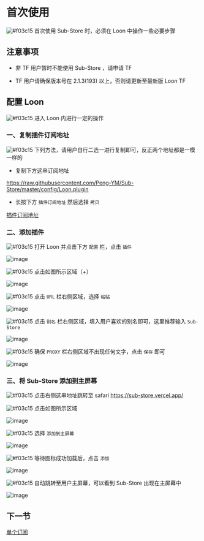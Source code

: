 # 首次使用

![#f03c15](https://placehold.it/15/f03c15/000000?text=+) 首次使用 Sub-Store 时，必须在 Loon 中操作一些必要步骤

## 注意事项

- 非 TF 用户暂时不能使用 Sub-Store ，请申请 TF

- TF 用户请确保版本号在 2.1.3(193) 以上，否则请更新至最新版 Loon TF

## 配置 Loon

![#f03c15](https://placehold.it/15/f03c15/000000?text=+) 进入 Loon 内进行一定的操作

### 一、复制插件订阅地址

![#f03c15](https://placehold.it/15/f03c15/000000?text=+) 下列方法，请用户自行二选一进行复制即可，反正两个地址都是一模一样的

- 复制下方这串订阅地址

https://raw.githubusercontent.com/Peng-YM/Sub-Store/master/config/Loon.plugin

- 长按下方 `插件订阅地址` 然后选择 `拷贝`

[插件订阅地址](https://raw.githubusercontent.com/Peng-YM/Sub-Store/master/config/Loon.plugin) 

### 二、添加插件

![#f03c15](https://placehold.it/15/f03c15/000000?text=+) 打开 Loon 并点击下方 `配置` 栏，点击 `插件`

![image](https://raw.githubusercontent.com/chiupam/tutorial-image/master/Sub-Store/Configuration_1.jpg)

![#f03c15](https://placehold.it/15/f03c15/000000?text=+) 点击如图所示区域（+）

![image](https://raw.githubusercontent.com/chiupam/tutorial-image/master/Sub-Store/Configuration_2.jpg)

![#f03c15](https://placehold.it/15/f03c15/000000?text=+) 点击 `URL` 栏右侧区域，选择 `粘贴`

![image](https://raw.githubusercontent.com/chiupam/tutorial-image/master/Sub-Store/Configuration_3.jpg)

![#f03c15](https://placehold.it/15/f03c15/000000?text=+) 点击 `别名` 栏右侧区域，填入用户喜欢的别名即可，这里推荐输入 `Sub-Store`

![image](https://raw.githubusercontent.com/chiupam/tutorial-image/master/Sub-Store/Configuration_4.jpg)

![#f03c15](https://placehold.it/15/f03c15/000000?text=+) 确保 `PROXY` 栏右侧区域不出现任何文字，点击 `保存` 即可

![image](https://raw.githubusercontent.com/chiupam/tutorial-image/master/Sub-Store/Configuration_5.jpg)

### 三、将 Sub-Store 添加到主屏幕

![#f03c15](https://placehold.it/15/f03c15/000000?text=+) 点击右侧这串地址跳转至 safari https://sub-store.vercel.app/

![#f03c15](https://placehold.it/15/f03c15/000000?text=+) 点击如图所示区域

![image](https://raw.githubusercontent.com/chiupam/tutorial-image/master/Sub-Store/Configuration_6.jpg)

![#f03c15](https://placehold.it/15/f03c15/000000?text=+) 选择 `添加到主屏幕`

![image](https://raw.githubusercontent.com/chiupam/tutorial-image/master/Sub-Store/Configuration_7.jpg)

![#f03c15](https://placehold.it/15/f03c15/000000?text=+) 等待图标成功加载后，点击 `添加`

![image](https://raw.githubusercontent.com/chiupam/tutorial-image/master/Sub-Store/Configuration_8.jpg)

![#f03c15](https://placehold.it/15/f03c15/000000?text=+) 自动跳转至用户主屏幕，可以看到 Sub-Store 出现在主屏幕中

![image](https://raw.githubusercontent.com/chiupam/tutorial-image/master/Sub-Store/Configuration_9.jpg)

## 下一节

[单个订阅](https://github.com/chiupam/tutorial/blob/master/Sub-Store/Single_subscription.md)